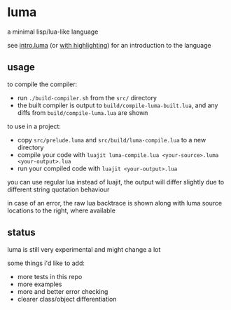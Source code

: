 # luma

a minimal lisp/lua-like language

see [intro.luma](intro.luma) (or [with highlighting](https://snowkitty.online/luma/intro.html))
for an introduction to the language

## usage

to compile the compiler:

- run `./build-compiler.sh` from the `src/` directory
- the built compiler is output to `build/compile-luma-built.lua`,
  and any diffs from `build/compile-luma.lua` are shown

to use in a project:

- copy `src/prelude.luma` and `src/build/luma-compile.lua` to a new directory
- compile your code with `luajit luma-compile.lua <your-source>.luma <your-output>.lua`
- run your compiled code with `luajit <your-output>.lua`

you can use regular lua instead of luajit, the output will differ slightly due
to different string quotation behaviour

in case of an error, the raw lua backtrace is shown along
with luma source locations to the right, where available

## status

luma is still very experimental and might change a lot

some things i'd like to add:

- more tests in this repo
- more examples
- more and better error checking
- clearer class/object differentiation
